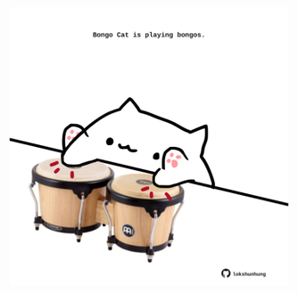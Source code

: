 <!-- built at 29/12/2024, 14:00:46 UTC -->
<p align="center">
  <img width="500" height="500" src="./ReadmeImage.svg">
</p>
